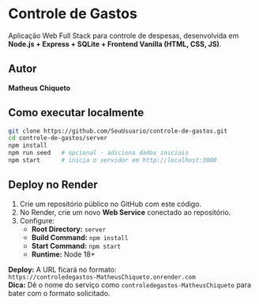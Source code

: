 # Controle de Gastos

Aplicação Web Full Stack para controle de despesas, desenvolvida em **Node.js + Express + SQLite + Frontend Vanilla (HTML, CSS, JS)**.

## Autor  
**Matheus Chiqueto**

## Como executar localmente

```bash
git clone https://github.com/SeuUsuario/controle-de-gastos.git
cd controle-de-gastos/server
npm install
npm run seed   # opcional - adiciona dados iniciais
npm start      # inicia o servidor em http://localhost:3000
```

## Deploy no Render

1. Crie um repositório público no GitHub com este código.  
2. No Render, crie um novo **Web Service** conectado ao repositório.  
3. Configure:
   - **Root Directory:** `server`
   - **Build Command:** `npm install`
   - **Start Command:** `npm start`
   - **Runtime:** Node 18+

**Deploy:** A URL ficará no formato:  
`https://controledegastos-MatheusChiqueto.onrender.com`  
**Dica:** Dê o nome do serviço como `controledegastos-MatheusChiqueto` para bater com o formato solicitado.
